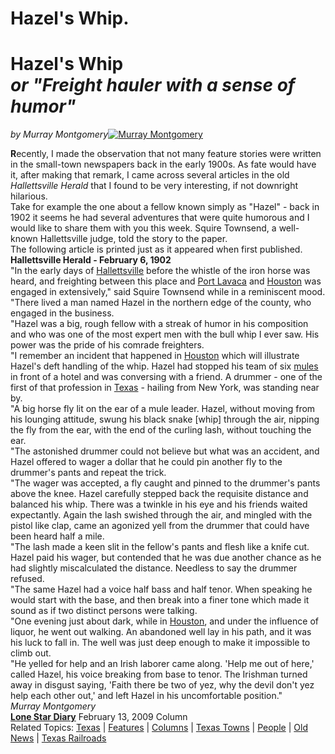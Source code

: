 # Hazel's Whip.

# **Hazel's Whip<br>*or "Freight hauler with a sense of humor"***

*by Murray Montgomery*[![Murray Montgomery](MurrayMontgomery.jpg)](../DEPARTMENTS/Guest_Columnists/Times_past/Times_Past_column.htm)

**R**ecently, I made the observation that not many feature stories were written in the small-town newspapers back in the early 1900s. As fate would have it, after making that remark, I came across several articles in the old *Hallettsville Herald* that I found to be very interesting, if not downright hilarious.   
Take for example the one about a fellow known simply as "Hazel" - back in 1902 it seems he had several adventures that were quite humorous and I would like to share them with you this week. Squire Townsend, a well-known Hallettsville judge, told the story to the paper.   
The following article is printed just as it appeared when first published.   
**Hallettsville Herald - February 6, 1902**   
"In the early days of [Hallettsville](../TOWNS/Hallettsville/Hallettsville.htm) before the whistle of the iron horse was heard, and freighting between this place and [Port Lavaca](../TexasGulfCoastTowns/Port-Lavaca-Texas.htm) and [Houston](../Houston/Houston_Texas.htm) was engaged in extensively," said Squire Townsend while in a reminiscent mood. "There lived a man named Hazel in the northern edge of the county, who engaged in the business.  
"Hazel was a big, rough fellow with a streak of humor in his composition and who was one of the most expert men with the bull whip I ever saw. His power was the pride of his comrade freighters.   
"I remember an incident that happened in [Houston](../Houston/Houston_Texas.htm) which will illustrate Hazel's deft handling of the whip. Hazel had stopped his team of six [mules](../ClayCoppedge/Mule.htm) in front of a hotel and was conversing with a friend. A drummer - one of the first of that profession in [Texas](../default.htm) \- hailing from New York, was standing near by.  
"A big horse fly lit on the ear of a mule leader. Hazel, without moving from his lounging attitude, swung his black snake \[whip\] through the air, nipping the fly from the ear, with the end of the curling lash, without touching the ear.  
"The astonished drummer could not believe but what was an accident, and Hazel offered to wager a dollar that he could pin another fly to the drummer's pants and repeat the trick.  
"The wager was accepted, a fly caught and pinned to the drummer's pants above the knee. Hazel carefully stepped back the requisite distance and balanced his whip. There was a twinkle in his eye and his friends waited expectantly. Again the lash swished through the air, and mingled with the pistol like clap, came an agonized yell from the drummer that could have been heard half a mile.   
"The lash made a keen slit in the fellow's pants and flesh like a knife cut. Hazel paid his wager, but contended that he was due another chance as he had slightly miscalculated the distance. Needless to say the drummer refused.   
"The same Hazel had a voice half bass and half tenor. When speaking he would start with the base, and then break into a finer tone which made it sound as if two distinct persons were talking.   
"One evening just about dark, while in [Houston](../Houston/Houston_Texas.htm), and under the influence of liquor, he went out walking. An abandoned well lay in his path, and it was his luck to fall in. The well was just deep enough to make it impossible to climb out.   
"He yelled for help and an Irish laborer came along. 'Help me out of here,' called Hazel, his voice breaking from base to tenor. The Irishman turned away in disgust saying, 'Faith there be two of yez, why the devil don't yez help each other out,' and left Hazel in his uncomfortable position."   
*Murray Montgomery*  
[**Lone Star Diary**](../DEPARTMENTS/Guest_Columnists/Times_past/Times_Past_column.htm) February 13, 2009 Column   
Related Topics: [Texas](../default.htm) | [Features](../FEATURES/features.htm) | [Columns](../FEATURES/Writers.htm) | [Texas Towns](../TOWNS/towns.htm) | [People](../FEATURES/features_Texas_personalites_archives.htm) | [Old News](../DEPARTMENTS/Old_News/TexasTownsOldNews.htm) | [Texas Railroads](../TexasRailroads/TexasRailroads.htm)


